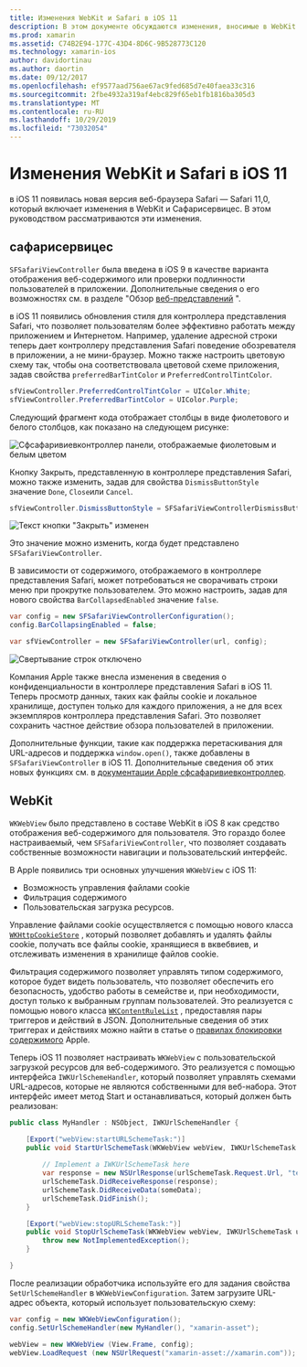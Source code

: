 ```yaml
---
title: Изменения WebKit и Safari в iOS 11
description: В этом документе обсуждаются изменения, вносимые в WebKit и платформу служб Safari в iOS 11. В нем описывается работа с обновлениями стилей в Сфсафаривиевконтроллер и новые функции в Вквебвиев.
ms.prod: xamarin
ms.assetid: C74B2E94-177C-43D4-8D6C-9B528773C120
ms.technology: xamarin-ios
author: davidortinau
ms.author: daortin
ms.date: 09/12/2017
ms.openlocfilehash: ef9577aad756ae67ac9fed685d7e40faea33c316
ms.sourcegitcommit: 2fbe4932a319af4ebc829f65eb1fb1816ba305d3
ms.translationtype: MT
ms.contentlocale: ru-RU
ms.lasthandoff: 10/29/2019
ms.locfileid: "73032054"
---
```

# <a name="webkit-and-safari-changes-in-ios-11"></a>Изменения WebKit и Safari в iOS 11

в iOS 11 появилась новая версия веб-браузера Safari — Safari 11,0, который включает изменения в WebKit и Сафарисервицес. В этом руководством рассматриваются эти изменения.

## <a name="safariservices"></a>сафарисервицес

`SFSafariViewController` была введена в iOS 9 в качестве варианта отображения веб-содержимого или проверки подлинности пользователей в приложении. Дополнительные сведения о его возможностях см. в разделе "Обзор [веб-представлений](~/ios/user-interface/controls/uiwebview.md#safariviewcontroller) ".

в iOS 11 появились обновления стиля для контроллера представления Safari, что позволяет пользователям более эффективно работать между приложением и Интернетом. Например, удаление адресной строки теперь дает контроллеру представления Safari поведение обозревателя в приложении, а не мини-браузер. Можно также настроить цветовую схему так, чтобы она соответствовала цветовой схеме приложения, задав свойства `preferredBarTintColor` и `PreferredControlTintColor`.

```csharp
sfViewController.PreferredControlTintColor = UIColor.White;
sfViewController.PreferredBarTintColor = UIColor.Purple;
```

Следующий фрагмент кода отображает столбцы в виде фиолетового и белого столбцов, как показано на следующем рисунке:

![Сфсафаривиевконтроллер панели, отображаемые фиолетовым и белым цветом](web-images/image1.png)

Кнопку Закрыть, представленную в контроллере представления Safari, можно также изменить, задав для свойства `DismissButtonStyle` значение `Done`, `Close`или `Cancel`.

```csharp
sfViewController.DismissButtonStyle = SFSafariViewControllerDismissButtonStyle.Close;
```

![Текст кнопки "Закрыть" изменен](web-images/image2.png)

Это значение можно изменить, когда будет представлено `SFSafariViewController`.

В зависимости от содержимого, отображаемого в контроллере представления Safari, может потребоваться не сворачивать строки меню при прокрутке пользователем. Это можно настроить, задав для нового свойства `BarCollapsedEnabled` значение `false`.

```csharp
var config = new SFSafariViewControllerConfiguration();
config.BarCollapsingEnabled = false;

var sfViewController = new SFSafariViewController(url, config);
```

![Свертывание строк отключено](web-images/image3.png)

Компания Apple также внесла изменения в сведения о конфиденциальности в контроллере представления Safari в iOS 11. Теперь просмотр данных, таких как файлы cookie и локальное хранилище, доступен только для каждого приложения, а не для всех экземпляров контроллера представления Safari. Это позволяет сохранить частное действие обзора пользователей в приложении.

Дополнительные функции, такие как поддержка перетаскивания для URL-адресов и поддержка `window.open()`, также добавлены в `SFSafariViewController` в iOS 11. Дополнительные сведения об этих новых функциях см. в [документации Apple сфсафаривиевконтроллер](https://developer.apple.com/documentation/safariservices/sfsafariviewcontroller?changes=latest_minor).

## <a name="webkit"></a>WebKit

`WKWebView` было представлено в составе WebKit в iOS 8 как средство отображения веб-содержимого для пользователя. Это гораздо более настраиваемый, чем `SFSafariViewController`, что позволяет создавать собственные возможности навигации и пользовательский интерфейс.

В Apple появились три основных улучшения `WKWebView` с iOS 11: 

- Возможность управления файлами cookie
- Фильтрация содержимого
- Пользовательская загрузка ресурсов. 

Управление файлами cookie осуществляется с помощью нового класса [`WKHttpCookieStore`](https://developer.apple.com/documentation/webkit/wkhttpcookiestore) , который позволяет добавлять и удалять файлы cookie, получать все файлы cookie, хранящиеся в вквебвиев, и отслеживать изменения в хранилище файлов cookie.

Фильтрация содержимого позволяет управлять типом содержимого, которое будет видеть пользователь, что позволяет обеспечить его безопасность, удобство работы в семействе и, при необходимости, доступ только к выбранным группам пользователей. Это реализуется с помощью нового класса [`WKContentRuleList`](https://developer.apple.com/documentation/webkit/wkcontentrulelist) , предоставляя пары триггеров и действий в JSON. Дополнительные сведения об этих триггерах и действиях можно найти в статье о [правилах блокировки содержимого](https://developer.apple.com/library/content/documentation/Extensions/Conceptual/ContentBlockingRules/Introduction/Introduction.html) Apple.

Теперь iOS 11 позволяет настраивать `WKWebView` с пользовательской загрузкой ресурсов для веб-содержимого. Это реализуется с помощью интерфейса `IWKUrlSchemeHandler`, который позволяет управлять схемами URL-адресов, которые не являются собственными для веб-набора. Этот интерфейс имеет метод Start и останавливаться, который должен быть реализован:

```csharp
public class MyHandler : NSObject, IWKUrlSchemeHandler {

    [Export("webView:startURLSchemeTask:")]
    public void StartUrlSchemeTask(WKWebView webView, IWKUrlSchemeTask urlSchemeTask){
        
        // Implement a IWKUrlSchemeTask here
        var response = new NSUrlResponse(urlSchemeTask.Request.Url, "text/html", ContentLength, null);
        urlSchemeTask.DidReceiveResponse(response);
        urlSchemeTask.DidReceiveData(someData);
        urlSchemeTask.DidFinish();
    }

    [Export("webView:stopURLSchemeTask:")]
    public void StopUrlSchemeTask(WKWebView webView, IWKUrlSchemeTask urlSchemeTask){
        throw new NotImplementedException();
    }

}
``` 

После реализации обработчика используйте его для задания свойства `SetUrlSchemeHandler` в `WKWebViewConfiguration`. Затем загрузите URL-адрес объекта, который использует пользовательскую схему:

```csharp
var config = new WKWebViewConfiguration();
config.SetUrlSchemeHandler(new MyHandler(), "xamarin-asset");

webView = new WKWebView (View.Frame, config);
webView.LoadRequest (new NSUrlRequest("xamarin-asset://xamarin.com"));
```
